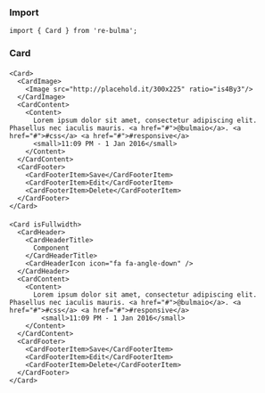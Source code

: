   ### Import
  
  `import { Card } from 're-bulma';`
  
  ### Card

  ####
  
    <Card>
      <CardImage>
        <Image src="http://placehold.it/300x225" ratio="is4By3"/>
      </CardImage>
      <CardContent>
        <Content>
          Lorem ipsum dolor sit amet, consectetur adipiscing elit. Phasellus nec iaculis mauris. <a href="#">@bulmaio</a>. <a href="#">#css</a> <a href="#">#responsive</a>
          <small>11:09 PM - 1 Jan 2016</small>
        </Content>
      </CardContent>
      <CardFooter>
        <CardFooterItem>Save</CardFooterItem>
        <CardFooterItem>Edit</CardFooterItem>
        <CardFooterItem>Delete</CardFooterItem>
      </CardFooter>
    </Card>

  #### 
    
    <Card isFullwidth>
      <CardHeader>
        <CardHeaderTitle>
          Component
        </CardHeaderTitle>
        <CardHeaderIcon icon="fa fa-angle-down" />
      </CardHeader>
      <CardContent>
        <Content>
          Lorem ipsum dolor sit amet, consectetur adipiscing elit. Phasellus nec iaculis mauris. <a href="#">@bulmaio</a>. <a href="#">#css</a> <a href="#">#responsive</a>
            <small>11:09 PM - 1 Jan 2016</small>
        </Content>
      </CardContent>
      <CardFooter>
        <CardFooterItem>Save</CardFooterItem>
        <CardFooterItem>Edit</CardFooterItem>
        <CardFooterItem>Delete</CardFooterItem>
      </CardFooter>
    </Card>    
